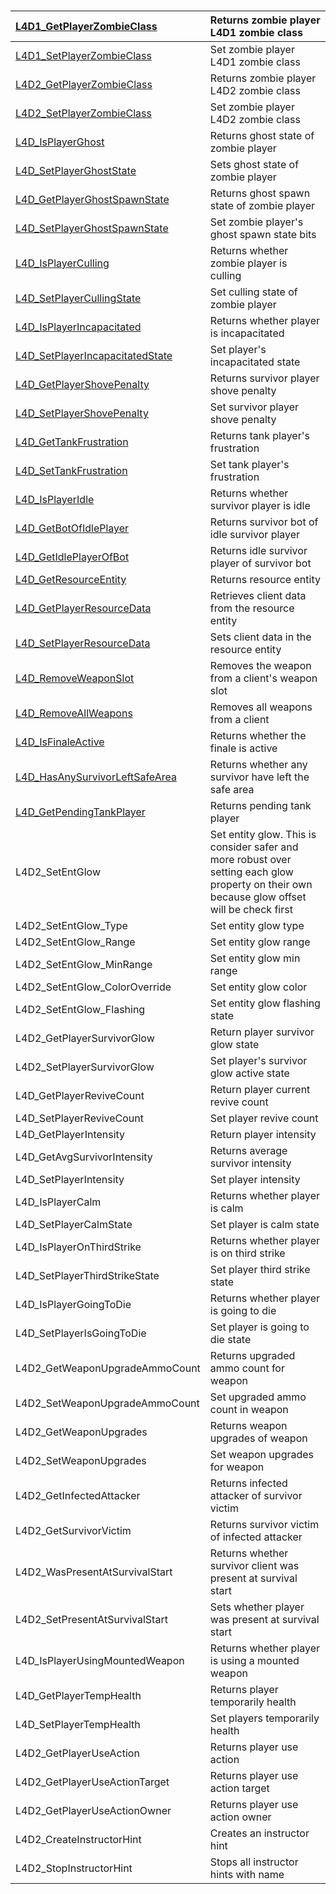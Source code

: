 #  #

| [L4D1\_GetPlayerZombieClass](https://code.google.com/p/l4dstocks/source/browse/l4d_stocks.inc#149) | Returns zombie player L4D1 zombie class |
|:---------------------------------------------------------------------------------------------------|:----------------------------------------|
| [L4D1\_SetPlayerZombieClass](https://code.google.com/p/l4dstocks/source/browse/l4d_stocks.inc#161) | Set zombie player L4D1 zombie class     |
| [L4D2\_GetPlayerZombieClass](https://code.google.com/p/l4dstocks/source/browse/l4d_stocks.inc#174) | Returns zombie player L4D2 zombie class |
| [L4D2\_SetPlayerZombieClass](https://code.google.com/p/l4dstocks/source/browse/l4d_stocks.inc#186) | Set zombie player L4D2 zombie class     |
| [L4D\_IsPlayerGhost](https://code.google.com/p/l4dstocks/source/browse/l4d_stocks.inc#199)         | Returns ghost state of zombie player    |
| [L4D\_SetPlayerGhostState](https://code.google.com/p/l4dstocks/source/browse/l4d_stocks.inc#211)   | Sets ghost state of zombie player       |
| [L4D\_GetPlayerGhostSpawnState](https://code.google.com/p/l4dstocks/source/browse/l4d_stocks.inc#224) | Returns ghost spawn state of zombie player |
| [L4D\_SetPlayerGhostSpawnState](https://code.google.com/p/l4dstocks/source/browse/l4d_stocks.inc#236) | Set zombie player's ghost spawn state bits |
| [L4D\_IsPlayerCulling](https://code.google.com/p/l4dstocks/source/browse/l4d_stocks.inc#251)       | Returns whether zombie player is culling |
| [L4D\_SetPlayerCullingState](https://code.google.com/p/l4dstocks/source/browse/l4d_stocks.inc#262) | Set culling state of zombie player      |
| [L4D\_IsPlayerIncapacitated](https://code.google.com/p/l4dstocks/source/browse/l4d_stocks.inc#275) | Returns whether player is incapacitated |
| [L4D\_SetPlayerIncapacitatedState](https://code.google.com/p/l4dstocks/source/browse/l4d_stocks.inc#289) | Set player's incapacitated state        |
| [L4D\_GetPlayerShovePenalty](https://code.google.com/p/l4dstocks/source/browse/l4d_stocks.inc#302) | Returns survivor player shove penalty   |
| [L4D\_SetPlayerShovePenalty](https://code.google.com/p/l4dstocks/source/browse/l4d_stocks.inc#313) | Set survivor player shove penalty       |
| [L4D\_GetTankFrustration](https://code.google.com/p/l4dstocks/source/browse/l4d_stocks.inc#326)    | Returns tank player's frustration       |
| [L4D\_SetTankFrustration](https://code.google.com/p/l4dstocks/source/browse/l4d_stocks.inc#338)    | Set tank player's frustration           |
| [L4D\_IsPlayerIdle](https://code.google.com/p/l4dstocks/source/browse/l4d_stocks.inc#351)          | Returns whether survivor player is idle |
| [L4D\_GetBotOfIdlePlayer](https://code.google.com/p/l4dstocks/source/browse/l4d_stocks.inc#362)    | Returns survivor bot of idle survivor player |
| [L4D\_GetIdlePlayerOfBot](https://code.google.com/p/l4dstocks/source/browse/l4d_stocks.inc#397)    | Returns idle survivor player of survivor bot |
| [L4D\_GetResourceEntity](https://code.google.com/p/l4dstocks/source/browse/l4d_stocks.inc#409)     | Returns resource entity                 |
| [L4D\_GetPlayerResourceData](https://code.google.com/p/l4dstocks/source/browse/l4d_stocks.inc#419) | Retrieves client data from the resource entity |
| [L4D\_SetPlayerResourceData](https://code.google.com/p/l4dstocks/source/browse/l4d_stocks.inc#451) | Sets client data in the resource entity |
| [L4D\_RemoveWeaponSlot](https://code.google.com/p/l4dstocks/source/browse/l4d_stocks.inc#488)      | Removes the weapon from a client's weapon slot |
| [L4D\_RemoveAllWeapons](https://code.google.com/p/l4dstocks/source/browse/l4d_stocks.inc#506)      | Removes all weapons from a client       |
| [L4D\_IsFinaleActive](https://code.google.com/p/l4dstocks/source/browse/l4d_stocks.inc#521)        | Returns whether the finale is active    |
| [L4D\_HasAnySurvivorLeftSafeArea](https://code.google.com/p/l4dstocks/source/browse/l4d_stocks.inc#538) | Returns whether any survivor have left the safe area |
| [L4D\_GetPendingTankPlayer](https://code.google.com/p/l4dstocks/source/browse/l4d_stocks.inc#556)  | Returns pending tank player             |
| L4D2\_SetEntGlow                                                                                   | Set entity glow. This is consider safer and more robust over setting each glow property on their own because glow offset will be check first |
| L4D2\_SetEntGlow\_Type                                                                             | Set entity glow type                    |
| L4D2\_SetEntGlow\_Range                                                                            | Set entity glow range                   |
| L4D2\_SetEntGlow\_MinRange                                                                         | Set entity glow min range               |
| L4D2\_SetEntGlow\_ColorOverride                                                                    | Set entity glow color                   |
| L4D2\_SetEntGlow\_Flashing                                                                         | Set entity glow flashing state          |
| L4D2\_GetPlayerSurvivorGlow                                                                        | Return player survivor glow state       |
| L4D2\_SetPlayerSurvivorGlow                                                                        | Set player's survivor glow active state |
| L4D\_GetPlayerReviveCount                                                                          | Return player current revive count      |
| L4D\_SetPlayerReviveCount                                                                          | Set player revive count                 |
| L4D\_GetPlayerIntensity                                                                            | Return player intensity                 |
| L4D\_GetAvgSurvivorIntensity                                                                       | Returns average survivor intensity      |
| L4D\_SetPlayerIntensity                                                                            | Set player intensity                    |
| L4D\_IsPlayerCalm                                                                                  | Returns whether player is calm          |
| L4D\_SetPlayerCalmState                                                                            | Set player is calm state                |
| L4D\_IsPlayerOnThirdStrike                                                                         | Returns whether player is on third strike |
| L4D\_SetPlayerThirdStrikeState                                                                     | Set player third strike state           |
| L4D\_IsPlayerGoingToDie                                                                            | Returns whether player is going to die  |
| L4D\_SetPlayerIsGoingToDie                                                                         | Set player is going to die state        |
| L4D2\_GetWeaponUpgradeAmmoCount                                                                    | Returns upgraded ammo count for weapon  |
| L4D2\_SetWeaponUpgradeAmmoCount                                                                    | Set upgraded ammo count in weapon       |
| L4D2\_GetWeaponUpgrades                                                                            | Returns weapon upgrades of weapon       |
| L4D2\_SetWeaponUpgrades                                                                            | Set weapon upgrades for weapon          |
| L4D2\_GetInfectedAttacker                                                                          | Returns infected attacker of survivor victim |
| L4D2\_GetSurvivorVictim                                                                            | Returns survivor victim of infected attacker |
| L4D2\_WasPresentAtSurvivalStart                                                                    | Returns whether survivor client was present at survival start |
| L4D2\_SetPresentAtSurvivalStart                                                                    | Sets whether player was present at survival start |
| L4D\_IsPlayerUsingMountedWeapon                                                                    | Returns whether player is using a mounted weapon |
| L4D\_GetPlayerTempHealth                                                                           | Returns player temporarily health       |
| L4D\_SetPlayerTempHealth                                                                           | Set players temporarily health          |
| L4D2\_GetPlayerUseAction                                                                           | Returns player use action               |
| L4D2\_GetPlayerUseActionTarget                                                                     | Returns player use action target        |
| L4D2\_GetPlayerUseActionOwner                                                                      | Returns player use action owner         |
| L4D2\_CreateInstructorHint                                                                         | Creates an instructor hint              |
| L4D2\_StopInstructorHint                                                                           | Stops all instructor hints with name    |